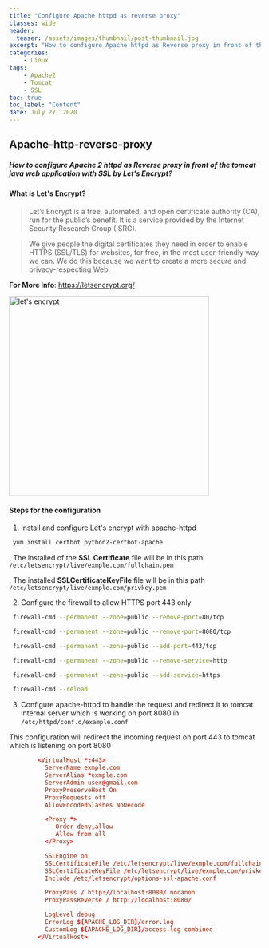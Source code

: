 ```yaml
---
title: "Configure Apache httpd as reverse proxy"
classes: wide
header:
  teaser: /assets/images/thumbnail/post-thumbnail.jpg
excerpt: "How to configure Apache httpd as Reverse proxy in front of the tomcat java web application with SSL by Let's Encrypt?"
categories:
    - Linux
tags:
    - Apache2
    - Tomcat
    - SSL
toc: true
toc_label: "Content"
date: July 27, 2020
---
```


## Apache-http-reverse-proxy

##### How to configure Apache 2 httpd as Reverse proxy in front of the tomcat java web application with SSL by Let's Encrypt?

#### What is Let's Encrypt?

> Let’s Encrypt is a free, automated, and open certificate authority (CA), run for the public’s benefit. It is a service provided by the Internet Security Research Group (ISRG).

> We give people the digital certificates they need in order to enable HTTPS (SSL/TLS) for websites, for free, in the most user-friendly way we can. We do this because we want to create a more secure and privacy-respecting Web.

**For More Info**: https://letsencrypt.org/

<img src="https://letsencrypt.org/images/le-logo-twitter-noalpha.png" width="400" height="400" alt="let's encrypt"/>

#### Steps for the configuration

1. Install and configure Let's encrypt with apache-httpd

```sh
 yum install certbot python2-certbot-apache
```
, The installed of the **SSL Certificate** file will be in this path `/etc/letsencrypt/live/exmple.com/fullchain.pem`

, The installed **SSLCertificateKeyFile** file will be in this path `/etc/letsencrypt/live/exmple.com/privkey.pem`

2. Configure the firewall to allow HTTPS port 443 only

```sh
 firewall-cmd --permanent --zone=public --remove-port=80/tcp

 firewall-cmd --permanent --zone=public --remove-port=8080/tcp 

 firewall-cmd --permanent --zone=public --add-port=443/tcp

 firewall-cmd --permanent --zone=public --remove-service=http

 firewall-cmd --permanent --zone=public --add-service=https

 firewall-cmd --reload 
```

3. Configure apache-httpd to handle the request and redirect it to tomcat internal server which is working on port 8080 in `/etc/httpd/conf.d/example.conf`

This configuration will redirect the incoming request on port 443 to tomcat which is listening on port 8080

```conf
        <VirtualHost *:443>
          ServerName exmple.com
          ServerAlias *exmple.com
          ServerAdmin user@gmail.com
          ProxyPreserveHost On
          ProxyRequests off
          AllowEncodedSlashes NoDecode

          <Proxy *>
             Order deny,allow
             Allow from all 
          </Proxy>

          SSLEngine on
          SSLCertificateFile /etc/letsencrypt/live/exmple.com/fullchain.pem
          SSLCertificateKeyFile /etc/letsencrypt/live/exmple.com/privkey.pem
          Include /etc/letsencrypt/options-ssl-apache.conf

          ProxyPass / http://localhost:8080/ nocanon
          ProxyPassReverse / http://localhost:8080/

          LogLevel debug
          ErrorLog ${APACHE_LOG_DIR}/error.log
          CustomLog ${APACHE_LOG_DIR}/access.log combined
        </VirtualHost>
```